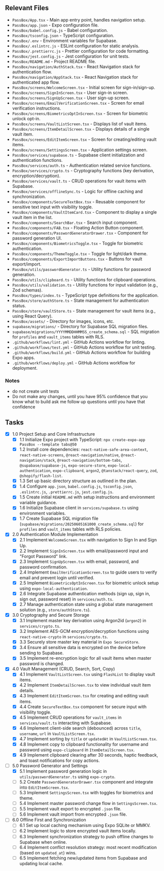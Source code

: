 ## Relevant Files

- `PassBox/App.tsx` - Main app entry point, handles navigation setup.
- `PassBox/app.json` - Expo configuration file.
- `PassBox/babel.config.js` - Babel configuration.
- `PassBox/tsconfig.json` - TypeScript configuration.
- `PassBox/.env` - Environment variables for Supabase.
- `PassBox/.eslintrc.js` - ESLint configuration for static analysis.
- `PassBox/.prettierrc.js` - Prettier configuration for code formatting.
- `PassBox/jest.config.js` - Jest configuration for unit tests.
- `PassBox/README.md` - Project README file.
- `PassBox/navigation/AuthStack.tsx` - React Navigation stack for authentication flow.
- `PassBox/navigation/AppStack.tsx` - React Navigation stack for authenticated app flow.
- `PassBox/screens/WelcomeScreen.tsx` - Initial screen for sign-in/sign-up.
- `PassBox/screens/SignInScreen.tsx` - User sign-in screen.
- `PassBox/screens/SignUpScreen.tsx` - User sign-up screen.
- `PassBox/screens/EmailVerificationScreen.tsx` - Screen for email verification instructions.
- `PassBox/screens/BiometricsOptInScreen.tsx` - Screen for biometric unlock opt-in.
- `PassBox/screens/VaultListScreen.tsx` - Displays list of vault items.
- `PassBox/screens/ItemDetailScreen.tsx` - Displays details of a single vault item.
- `PassBox/screens/EditItemScreen.tsx` - Screen for creating/editing vault items.
- `PassBox/screens/SettingsScreen.tsx` - Application settings screen.
- `PassBox/services/supabase.ts` - Supabase client initialization and authentication functions.
- `PassBox/services/auth.ts` - Authentication related service functions.
- `PassBox/services/crypto.ts` - Cryptography functions (key derivation, encryption/decryption).
- `PassBox/services/vault.ts` - CRUD operations for vault items with Supabase.
- `PassBox/services/offlineSync.ts` - Logic for offline caching and synchronization.
- `PassBox/components/SecureTextBox.tsx` - Reusable component for sensitive text input with visibility toggle.
- `PassBox/components/VaultItemCard.tsx` - Component to display a single vault item in the list.
- `PassBox/components/SearchBar.tsx` - Search input component.
- `PassBox/components/FAB.tsx` - Floating Action Button component.
- `PassBox/components/PasswordGeneratorDrawer.tsx` - Component for password generation UI.
- `PassBox/components/BiometricsToggle.tsx` - Toggle for biometric authentication.
- `PassBox/components/ThemeToggle.tsx` - Toggle for light/dark theme.
- `PassBox/components/ExportImportButtons.tsx` - Buttons for vault export/import.
- `PassBox/utils/passwordGenerator.ts` - Utility functions for password generation.
- `PassBox/utils/clipboard.ts` - Utility functions for clipboard operations.
- `PassBox/utils/validation.ts` - Utility functions for input validation (e.g., Zod schemas).
- `PassBox/types/index.ts` - TypeScript type definitions for the application.
- `PassBox/store/authStore.ts` - State management for authentication status.
- `PassBox/store/vaultStore.ts` - State management for vault items (e.g., using React Query).
- `PassBox/assets/` - Directory for images, icons, etc.
- `supabase/migrations/` - Directory for Supabase SQL migration files.
- `supabase/migrations/YYYYMMDDHHMMSS_create_schema.sql` - SQL migration for `profiles` and `vault_items` tables with RLS.
- `.github/workflows/lint.yml` - GitHub Actions workflow for linting.
- `.github/workflows/test.yml` - GitHub Actions workflow for unit testing.
- `.github/workflows/build.yml` - GitHub Actions workflow for building Expo apps.
- `.github/workflows/deploy.yml` - GitHub Actions workflow for deployment.

### Notes

- do not create unit tests
- Do not make any changes, until you have 95% confidence that you know what to build ask me follow up questions until you have that confidence

## Tasks

- [x] 1.0 Project Setup and Core Infrastructure
  - [x] 1.1 Initialize Expo project with TypeScript: `npx create-expo-app PassBox --template tabs@50`
  - [x] 1.2 Install core dependencies: `react-native-safe-area-context`, `react-native-screens`, `@react-navigation/native`, `@react-navigation/stack`, `@react-navigation/bottom-tabs`, `@supabase/supabase-js`, `expo-secure-store`, `expo-local-authentication`, `expo-clipboard`, `argon2`, `@tanstack/react-query`, `zod`, `@shopify/flash-list`.
  - [x] 1.3 Set up basic directory structure as outlined in the plan.
  - [x] 1.4 Configure `app.json`, `babel.config.js`, `tsconfig.json`, `.eslintrc.js`, `.prettierrc.js`, `jest.config.js`.
  - [x] 1.5 Create initial `README.md` with setup instructions and environment variable guidance.
  - [x] 1.6 Initialize Supabase client in `services/supabase.ts` using environment variables.
  - [x] 1.7 Create Supabase SQL migration file (`supabase/migrations/20250605161000_create_schema.sql`) for `profiles` and `vault_items` tables with RLS policies.
- [x] 2.0 Authentication Module Implementation
  - [x] 2.1 Implement `WelcomeScreen.tsx` with navigation to Sign In and Sign Up.
  - [x] 2.2 Implement `SignInScreen.tsx` with email/password input and "Forgot Password" link.
  - [x] 2.3 Implement `SignUpScreen.tsx` with email, password, and password confirmation.
  - [x] 2.4 Implement `EmailVerificationScreen.tsx` to guide users to verify email and prevent login until verified.
  - [x] 2.5 Implement `BiometricsOptInScreen.tsx` for biometric unlock setup using `expo-local-authentication`.
  - [x] 2.6 Integrate Supabase authentication methods (sign up, sign in, sign out, password reset) in `services/auth.ts`.
  - [x] 2.7 Manage authentication state using a global state management solution (e.g., `store/authStore.ts`).
- [x] 3.0 Cryptography and Secure Storage
  - [x] 3.1 Implement master key derivation using Argon2id (`argon2`) in `services/crypto.ts`.
  - [x] 3.2 Implement AES-GCM encryption/decryption functions using `react-native-crypto` in `services/crypto.ts`.
  - [x] 3.3 Securely store master key material in `Expo SecureStore`.
  - [x] 3.4 Ensure all sensitive data is encrypted on the device before sending to Supabase.
  - [x] 3.5 Implement re-encryption logic for all vault items when master password is changed.
- [x] 4.0 Vault Management (CRUD, Search, Sort, Copy)
  - [x] 4.1 Implement `VaultListScreen.tsx` using `FlashList` to display vault items.
  - [x] 4.2 Implement `ItemDetailScreen.tsx` to view individual vault item details.
  - [x] 4.3 Implement `EditItemScreen.tsx` for creating and editing vault items.
  - [x] 4.4 Create `SecureTextBox.tsx` component for secure input with visibility toggle.
  - [x] 4.5 Implement CRUD operations for `vault_items` in `services/vault.ts` interacting with Supabase.
  - [x] 4.6 Implement client-side search (debounced) across `title`, `username`, `url` in `VaultListScreen.tsx`.
  - [x] 4.7 Implement sorting by `title` or `updatedAt` in `VaultListScreen.tsx`.
  - [x] 4.8 Implement copy to clipboard functionality for username and password using `expo-clipboard` in `ItemDetailScreen.tsx`.
  - [x] 4.9 Implement clipboard clearing after 30 seconds, haptic feedback, and toast notifications for copy actions.
- [ ] 5.0 Password Generator and Settings
  - [x] 5.1 Implement password generation logic in `utils/passwordGenerator.ts` using `expo-crypto`.
  - [ ] 5.2 Create `PasswordGeneratorDrawer.tsx` component and integrate into `EditItemScreen.tsx`.
  - [ ] 5.3 Implement `SettingsScreen.tsx` with toggles for biometrics and theme.
  - [ ] 5.4 Implement master password change flow in `SettingsScreen.tsx`.
  - [ ] 5.5 Implement vault export to encrypted `.json` file.
  - [ ] 5.6 Implement vault import from encrypted `.json` file.
- [ ] 6.0 Offline First and Synchronization
  - [ ] 6.1 Set up local caching mechanism using Expo SQLite or MMKV.
  - [ ] 6.2 Implement logic to store encrypted vault items locally.
  - [ ] 6.3 Implement synchronization strategy to push offline changes to Supabase when online.
  - [ ] 6.4 Implement conflict resolution strategy: most recent modification (based on `updated_at`) wins.
  - [ ] 6.5 Implement fetching new/updated items from Supabase and updating local cache.